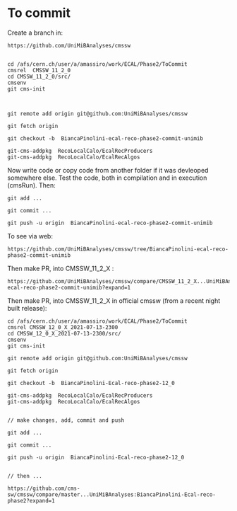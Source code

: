 To commit
====

Create a branch in:

    https://github.com/UniMiBAnalyses/cmssw

    
    cd /afs/cern.ch/user/a/amassiro/work/ECAL/Phase2/ToCommit
    cmsrel  CMSSW_11_2_0
    cd CMSSW_11_2_0/src/
    cmsenv
    git cms-init
    
    
    
    git remote add origin git@github.com:UniMiBAnalyses/cmssw

    git fetch origin

    git checkout -b  BiancaPinolini-ecal-reco-phase2-commit-unimib
       
    git-cms-addpkg  RecoLocalCalo/EcalRecProducers
    git-cms-addpkg  RecoLocalCalo/EcalRecAlgos

    
Now write code or copy code from another folder if it was devleoped somewhere else.
Test the code, both in compilation and in execution (cmsRun).
Then:
    
    git add ...
    
    git commit ...
    
    git push -u origin  BiancaPinolini-ecal-reco-phase2-commit-unimib


To see via web:

    https://github.com/UniMiBAnalyses/cmssw/tree/BiancaPinolini-ecal-reco-phase2-commit-unimib

Then make PR, into CMSSW_11_2_X :

    https://github.com/UniMiBAnalyses/cmssw/compare/CMSSW_11_2_X...UniMiBAnalyses:BiancaPinolini-ecal-reco-phase2-commit-unimib?expand=1
    
Then make PR, into CMSSW_11_2_X in official cmssw (from a recent night built release):


    cd /afs/cern.ch/user/a/amassiro/work/ECAL/Phase2/ToCommit
    cmsrel CMSSW_12_0_X_2021-07-13-2300
    cd CMSSW_12_0_X_2021-07-13-2300/src/
    cmsenv
    git cms-init
    
    git remote add origin git@github.com:UniMiBAnalyses/cmssw

    git fetch origin

    git checkout -b  BiancaPinolini-Ecal-reco-phase2-12_0
       
    git-cms-addpkg  RecoLocalCalo/EcalRecProducers
    git-cms-addpkg  RecoLocalCalo/EcalRecAlgos
    

    // make changes, add, commit and push

    git add ...
    
    git commit ...
    
    git push -u origin  BiancaPinolini-Ecal-reco-phase2-12_0

    
    // then ...    
    
    https://github.com/cms-sw/cmssw/compare/master...UniMiBAnalyses:BiancaPinolini-Ecal-reco-phase2?expand=1
    
